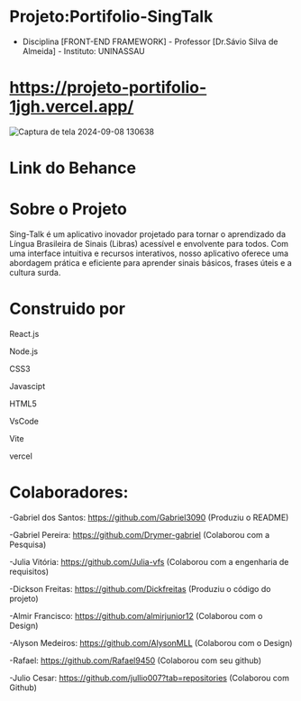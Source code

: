 # Projeto:Portifolio-SingTalk 

- Disciplina [FRONT-END FRAMEWORK] - Professor [Dr.Sávio Silva de Almeida] - Instituto: UNINASSAU

# https://projeto-portifolio-1jgh.vercel.app/

![Captura de tela 2024-09-08 130638](https://github.com/user-attachments/assets/2016d158-593f-4d15-bc4b-9329383c27fe)

# Link do Behance

# Sobre o Projeto
Sing-Talk é um aplicativo inovador projetado para tornar o aprendizado da Língua Brasileira de Sinais (Libras) acessível e envolvente para todos. Com uma interface intuitiva e recursos interativos, nosso aplicativo oferece uma abordagem prática e eficiente para aprender sinais básicos, frases úteis e a cultura surda.

# Construido por

React.js

Node.js

CSS3

Javascipt

HTML5

VsCode

Vite

vercel

# Colaboradores:

 -Gabriel dos Santos: https://github.com/Gabriel3090 (Produziu o README)
 
 -Gabriel Pereira: https://github.com/Drymer-gabriel (Colaborou com a Pesquisa)
 
 -Julia Vitória: https://github.com/Julia-vfs (Colaborou com a engenharia de requisitos)
 
 -Dickson Freitas: https://github.com/Dickfreitas (Produziu o código do projeto)
 
 -Almir Francisco: https://github.com/almirjunior12 (Colaborou com o Design)
 
 -Alyson Medeiros: https://github.com/AlysonMLL (Colaborou com o Design)

 -Rafael: https://github.com/Rafael9450 (Colaborou com seu github)
 
 -Julio Cesar: https://github.com/jullio007?tab=repositories (Colaborou com Github)
